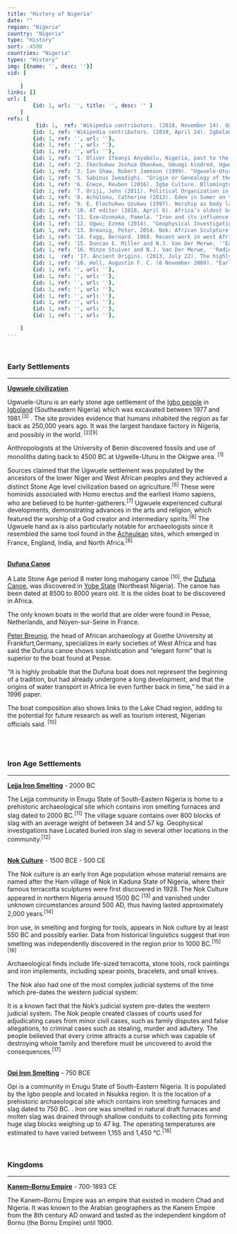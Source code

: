 ```yaml
---
title: "History of Nigeria"
date: ""
region: "Nigeria"
country: "Nigeria" 
type: "History"
sort: -4500
countries: "Nigeria"
types: "History"
img: [{name: '', desc: ''}]
vid: [
        
    ]
links: []
url: [
        {id: 1, url: '', title: '', desc: '' }
    ]
refs: [
         {id: 1,  ref: 'Wikipedia contributors. (2018, November 14). Ugwuele. In Wikipedia, The Free Encyclopedia. Retrieved 17:20, April 27, 2019, from ', url: 'https://en.wikipedia.org/w/index.php?title=Ugwuele&oldid=868732561'},
        {id: 1, ref: 'Wikipedia contributors. (2019, April 24). Igboland. In Wikipedia, The Free Encyclopedia. Retrieved 16:56, April 27, 2019, from ', url: 'https://en.wikipedia.org/w/index.php?title=Igboland&oldid=893994740'},
        {id: 1, ref: '', url: ''},
        {id: 1, ref: '', url: ''},
        {id: 1, ref: '', url: ''},
        {id: 1, ref: '1. Oliver Ifeanyi Anyabolu, Nigeria, past to the present: from 500 B.C. to the present (2000), p. 12.', url: ''},
        {id: 1, ref: '2. Ikechukwu Joshua Okonkwo, Umuagi kindred, Ugwuele', url: ''},
        {id: 1, ref: '3. Ian Shaw, Robert Jameson (1999). "Ugwuele-Uturu". A dictionary of archaeology. John Wiley and Sons. p. 594. ISBN 0-631-17423-0.', url: ''},
        {id: 1, ref: '5. Sabinus Iweadighi. "Origin or Genealogy of the Igbo people of Nigeria" (PDF). University of Vienna. Retrieved 2011-01-09.', url: ''},
        {id: 1, ref: '6. Eneze, Reuben (2016). Igbo Culture. Bllomington, IN: AuthorHouse. ISBN 9781496967473.', url: ''},
        {id: 1, ref: '7. Oriji, John (2011). Political Organization in Nigeria since the Late Stone Age: A History of the Igbo People. Hampshire: Palgrave Macmillan. p. 28. ISBN 9781349383696.', url: ''},
        {id: 1, ref: '8. Acholonu, Catherine (2013). Eden in Sumer on the Niger: Archaeological, Linguistic, and Genetic Evidence of 450,000 Years of Atlantis, Eden and Sumer in West Africa. Wuse Abuja: Chinazor Onianwah. p. 85. ISBN 9789789102594.', url: ''},
        {id: 1, ref: '9. E. Elochukwu Uzukwu (1997). Worship as body language: introduction to Christian worship : an African orientation. Liturgical Press. p. 92. ISBN 0-8146-6151-3.', url: 'https://books.google.com/books?id=9hhmzVrYPHAC&pg=PA92#v=onepage&q&f=false'},
        {id: 1, ref: '10. AT editor (2018, April 6). Africa’s oldest boat set for exhibit in Nigeria. Africa Times', url: 'https://africatimes.com/2018/04/06/africas-oldest-boat-set-for-exhibit-in-nigeria/'},
        {id: 1, ref: '11. Eze–Uzomaka, Pamela. "Iron and its influence on the prehistoric site of Lejja". Academia.edu. University of Nigeria,Nsukka, Nigeria. Retrieved 31 October 2014.', url: 'https://www.academia.edu/4103707/Iron_and_its_influence_on_the_prehistoric_site_of_Lejja'},
        {id: 1, ref: '12. Ugwu; Ezema (2014). "Geophysical Investigations for Locating Buried Iron Slag at Lejja, Enugu State, Nigeria" (PDF). journal-of-natural-sciences. 2 (1): 27-35.', url: ''},
        {id: 1, ref: '13. Breunig, Peter. 2014. Nok: African Sculpture in Archaeological Context: p. 21.', url: ''},
        {id: 1, ref: '14. Fagg, Bernard. 1969. Recent work in west Africa: New light on the Nok culture. World Archaeology 1(1): 41–50.', url: ''},
        {id: 1, ref: '15. Duncan E. Miller and N.J. Van Der Merwe, ''Early Metal Working in Sub Saharan Africa'' Journal of African History 35 (1994) 1-36', url: ''},
        {id: 1, ref: '16. Minze Stuiver and N.J. Van Der Merwe, ''Radiocarbon Chronology of the Iron Age in Sub-Saharan Africa'' Current Anthropology 1968. Tylecote 1975 (see below)', url: ''},
        {id: 1,  ref: '17. Ancient Origins. (2013, July 22). The highly advanced and mysterious ancient civilization of the Nok Africa. In Ancient Origins. Retrieved 20:23, February 2, 2019, from ', url: 'https://www.ancient-origins.net/ancient-places-africa/highly-advanced-and-mysterious-ancient-civilization-nok-00679'},
        {id: 1, ref: '18. Holl, Augustin F. C. (6 November 2009). "Early West African Metallurgies: New Data and Old Orthodoxy". Journal of World Prehistory. 22 (4): 415–438. doi:10.1007/s10963-009-9030-6.', url: 'https://link.springer.com/article/10.1007%2Fs10963-009-9030-6'},
        {id: 1, ref: '', url: ''},
        {id: 1, ref: '', url: ''},
        {id: 1, ref: '', url: ''},
        {id: 1, ref: '', url: ''},
        {id: 1, ref: '', url: ''},
        {id: 1, ref: '', url: ''},
        {id: 1, ref: '', url: ''},
        {id: 1, ref: '', url: ''},

    ]
---
```

<br/>
<h3 id=1> Early Settlements</h3>
<hr/>

<b><a href="https://en.wikipedia.org/wiki/Ugwuele#cite_ref-2">Ugwuele civilization</a></b>

Ugwuele-Uturu is an early  stone age settlement of the <a href="https://en.wikipedia.org/wiki/Igbo_people">Igbo people</a>  in <a href="https://en.wikipedia.org/wiki/Igboland#cite_ref-9">Igboland</a> (Southeastern Nigeria) which was excavated  between 1977 and 1981.<sup>[3]</sup> . The site provides evidence that humans inhabited the region as far back as 250,000 years ago. It was the largest handaxe factory in Nigeria, and possibly in the world. <sup>[2][9]</sup>

Anthropologists at the University of Benin discovered fossils and use of monoliths dating back to 4500 BC at Ugwelle-Uturu in the Okigwe area. <sup>[1]</sup>

Sources claimed that the Ugwuele settlement was populated by the ancestors of the lower Niger and West African peoples and they achieved a distinct Stone Age level civilization based on agriculture.<sup>[6]</sup> These were hominids associated with Homo erectus and the earliest Homo sapiens, who are believed to be hunter-gatherers.<sup>[7]</sup> Ugwuele experienced cultural developments, demonstrating advances in the arts and religion, which featured the worship of a God creator and intermediary spirits.<sup>[6]</sup> The Ugwuele hand ax is also particularly notable for archaeologists since it resembled the same tool found in the <a href="https://en.wikipedia.org/wiki/Acheulean">Acheulean</a> sites, which emerged in France, England, India, and North Africa.<sup>[8]</sup><br/><br/>


<b><a href="https://en.wikipedia.org/wiki/Dufuna_canoe">Dufuna Canoe</a></b>

A Late Stone Age period 8 meter long mahogany canoe <sup>[10]</sup>, the <a href="https://en.wikipedia.org/wiki/Dufuna_canoe">Dufuna Canoe</a>, was  discovered in <a href="https://en.wikipedia.org/wiki/Yobe_State">Yobe State</a> (Northeast Nigeria). The canoe has been dated at 8500 to 8000 years old. It is the oldes boat to be discovered in Africa.

<span><span><span>The only known boats in the world that are older were found in Pesse, Netherlands, and Noyen-sur-Seine in France.</span></span></span>

<span><span><a href="http://araf.studiumdigitale.uni-frankfurt.de/index.php/staffmembers/peter-breunig#respro">Peter Breunig</a>, the head of African archaeology at Goethe University at Frankfurt,Germany, specializes in early societies of West Africa and has said the Dufuna canoe shows sophistication and “elegant form” that is superior to the boat found at Pesse.</span></span>

<span><span>“It is highly probable that the Dufuna boat does not represent the beginning of a tradition, but had already undergone a long development, and that the origins of water transport in Africa lie even further back in time,” he said in a 1996 paper.</span></span>

<span><span>The boat composition also shows links to the Lake Chad region, adding to the potential for future research as well as tourism interest, Nigerian officials said. <sup>[10]</sup></span></span>
<br/><br/>

<br/>
<h3 id=1> Iron Age Settlements</h3>
<hr/>

<b><a href="https://en.wikipedia.org/wiki/Lejja">Lejja Iron Smelting</a></b> - 2000 BC

The Lejja community in Enugu State of South-Eastern Nigeria is home to a prehistoric archaeological site which contains iron smelting furnaces and slag dated to 2000 BC.<sup>[11]</sup> The village square contains over 800 blocks of slag with an average weight of between 34 and 57 kg. Geophysical investigations have Located buried iron slag in several other locations in the community.<sup>[12]</sup>
<br/><br/>

<b><a href="https://en.wikipedia.org/wiki/Nok_culture#cite_note-PB_2014-1">Nok Culture</a></b> - 1500 BCE - 500 CE

The Nok culture is an early Iron Age population whose material remains are named after the Ham village of Nok in Kaduna State of Nigeria, where their famous terracotta sculptures were first discovered in 1928. The Nok Culture appeared in northern Nigeria around 1500 BC <sup>[13]</sup> and vanished under unknown circumstances around 500 AD, thus having lasted approximately 2,000 years.<sup>[14]</sup>

Iron use, in smelting and forging for tools, appears in Nok culture by at least 550 BC and possibly earlier. Data from historical linguistics suggest that iron smelting was independently discovered in the region prior to 1000 BC.<sup>[15][16]</sup> 

Archaeological finds include life-sized terracotta, stone tools, rock paintings and iron implements, including spear points, bracelets, and small knives.

The Nok also had one of the most complex judicial systems of the time which pre-dates the western judicial system:

<span><span><span>It is a known fact that the Nok’s judicial system pre-dates the western judicial system. The Nok people created classes of courts used for adjudicating cases from minor civil cases, such as family disputes and false allegations, to criminal cases such as stealing, murder and adultery.  The people believed that every crime attracts a curse which was capable of destroying whole family and therefore must be uncovered to avoid the consequences.<sup>[17]</sup></span></span></span>
<br/><br/>

<b><a href="https://en.wikipedia.org/wiki/Opi_(archaeological_site)">Opi Iron Smelting</a></b> - 750 BCE

Opi is a community in Enugu State of South-Eastern Nigeria. It is populated by the Igbo people and located in Nsukka region. It is the location of a prehistoric archaeological site which contains iron smelting furnaces and slag dated to 750 BC. . Iron ore was smelted in natural draft furnaces and molten slag was drained through shallow conduits to collecting pits forming huge slag blocks weighing up to 47 kg. The operating temperatures are estimated to have varied between 1,155 and 1,450 °C.<sup>[18]</sup>

<br/>
<h3 id=1> Kingdoms</h3>
<hr/>

<b><a href="https://en.wikipedia.org/wiki/Kanem%E2%80%93Bornu_Empire">Kanem–Bornu Empire</a></b> - 700-1893 CE

The Kanem–Bornu Empire was an empire that existed in modern Chad and Nigeria. It was known to the Arabian geographers as the Kanem Empire from the 8th century AD onward and lasted as the independent kingdom of Bornu (the Bornu Empire) until 1900.

